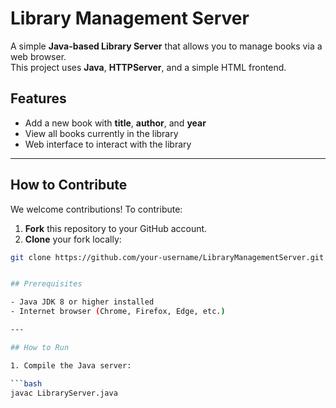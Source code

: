 # Library Management Server

A simple **Java-based Library Server** that allows you to manage books via a web browser.  
This project uses **Java**, **HTTPServer**, and a simple HTML frontend.

## Features

- Add a new book with **title**, **author**, and **year**  
- View all books currently in the library  
- Web interface to interact with the library

---

## How to Contribute

We welcome contributions! To contribute:

1. **Fork** this repository to your GitHub account.  
2. **Clone** your fork locally:

```bash
git clone https://github.com/your-username/LibraryManagementServer.git


## Prerequisites

- Java JDK 8 or higher installed  
- Internet browser (Chrome, Firefox, Edge, etc.)  

---

## How to Run

1. Compile the Java server:

```bash
javac LibraryServer.java
